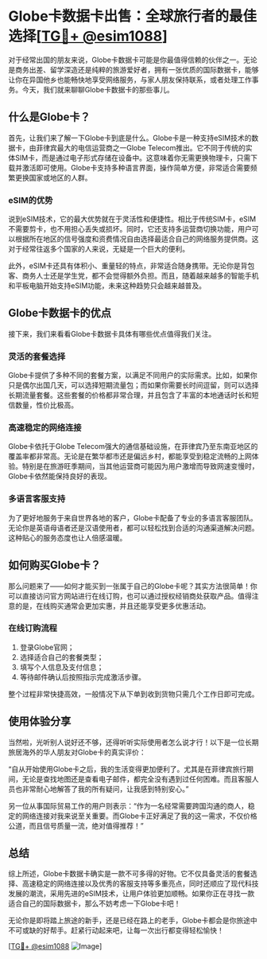 # Globe卡数据卡出售：全球旅行者的最佳选择[[TG💪+ @esim1088](https://t.me/s/esim1088)]

对于经常出国的朋友来说，Globe卡数据卡可能是你最值得信赖的伙伴之一。无论是商务出差、留学深造还是纯粹的旅游爱好者，拥有一张优质的国际数据卡，能够让你在异国他乡也能畅快地享受网络服务，与家人朋友保持联系，或者处理工作事务。今天，我们就来聊聊Globe卡数据卡的那些事儿。

## 什么是Globe卡？

首先，让我们来了解一下Globe卡到底是什么。Globe卡是一种支持eSIM技术的数据卡，由菲律宾最大的电信运营商之一Globe Telecom推出。它不同于传统的实体SIM卡，而是通过电子形式存储在设备中。这意味着你无需更换物理卡，只需下载并激活即可使用。Globe卡支持多种语言界面，操作简单方便，非常适合需要频繁更换国家或地区的人群。

### eSIM的优势

说到eSIM技术，它的最大优势就在于灵活性和便捷性。相比于传统SIM卡，eSIM不需要剪卡，也不用担心丢失或损坏。同时，它还支持多运营商切换功能，用户可以根据所在地区的信号强度和资费情况自由选择最适合自己的网络服务提供商。这对于经常往返多个国家的人来说，无疑是一个巨大的便利。

此外，eSIM卡还具有体积小、重量轻的特点，非常适合随身携带。无论你是背包客、商务人士还是学生党，都不会觉得额外负担。而且，随着越来越多的智能手机和平板电脑开始支持eSIM功能，未来这种趋势只会越来越普及。

## Globe卡数据卡的优点

接下来，我们来看看Globe卡数据卡具体有哪些优点值得我们关注。

### 灵活的套餐选择

Globe卡提供了多种不同的套餐方案，以满足不同用户的实际需求。比如，如果你只是偶尔出国几天，可以选择短期流量包；而如果你需要长时间逗留，则可以选择长期流量套餐。这些套餐的价格都非常合理，并且包含了丰富的本地通话时长和短信数量，性价比极高。

### 高速稳定的网络连接

Globe卡依托于Globe Telecom强大的通信基础设施，在菲律宾乃至东南亚地区的覆盖率都非常高。无论是在繁华都市还是偏远乡村，都能享受到稳定流畅的上网体验。特别是在旅游旺季期间，当其他运营商可能因为用户激增而导致网速变慢时，Globe卡依然能保持良好的表现。

### 多语言客服支持

为了更好地服务于来自世界各地的客户，Globe卡配备了专业的多语言客服团队。无论你是英语母语者还是汉语使用者，都可以轻松找到合适的沟通渠道解决问题。这种贴心的服务态度也让人倍感温暖。

## 如何购买Globe卡？

那么问题来了——如何才能买到一张属于自己的Globe卡呢？其实方法很简单！你可以直接访问官方网站进行在线订购，也可以通过授权经销商处获取产品。值得注意的是，在线购买通常会更加实惠，并且还能享受更多优惠活动。

### 在线订购流程

1. 登录Globe官网；
2. 选择适合自己的套餐类型；
3. 填写个人信息及支付信息；
4. 等待邮件确认后按照指示完成激活步骤。

整个过程非常快捷高效，一般情况下从下单到收到货物只需几个工作日即可完成。

## 使用体验分享

当然啦，光听别人说好还不够，还得听听实际使用者怎么说才行！以下是一位长期旅居海外的华人朋友对Globe卡的真实评价：

“自从开始使用Globe卡之后，我的生活变得更加便利了。尤其是在菲律宾旅行期间，无论是查找地图还是查看电子邮件，都完全没有遇到过任何困难。而且客服人员也非常耐心地解答了我的所有疑问，让我感到特别安心。”

另一位从事国际贸易工作的用户则表示：“作为一名经常需要跨国沟通的商人，稳定的网络连接对我来说至关重要。而Globe卡正好满足了我的这一需求，不仅价格公道，而且信号质量一流，绝对值得推荐！”

## 总结

综上所述，Globe卡数据卡确实是一款不可多得的好物。它不仅具备灵活的套餐选择、高速稳定的网络连接以及优秀的客服支持等多重亮点，同时还顺应了现代科技发展的潮流，采用先进的eSIM技术，让用户体验更加顺畅。如果你正在寻找一款适合自己的国际数据卡，那么不妨考虑一下Globe卡吧！

无论你是即将踏上旅途的新手，还是已经在路上的老手，Globe卡都会是你旅途中不可或缺的好帮手。赶紧行动起来吧，让每一次出行都变得轻松愉快！

[[TG💪+ @esim1088](https://t.me/s/esim1088) ![Image](https://i.postimg.cc/4NQfJmqS/Snipaste-2025-05-13-00-14-12.png)]
